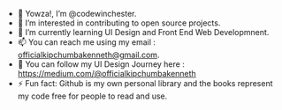 - 👋 Yowza!, I’m @codewinchester.
- 👀 I’m interested in contributing to open source projects.
- 🌱 I’m currently learning UI Design and Front End Web Developmnent.
- 📫 You can reach me using my email : officialkipchumbakenneth@gmail.com.
- 📖 You can follow my UI Design Journey here : https://medium.com/@officialkipchumbakenneth
- ⚡ Fun fact: Github is my own personal library and the books represent my code free for people to read and use.  

<!---
codewinchester/codewinchester is a ✨ special ✨ repository because its `README.md` (this file) appears on your GitHub profile.
You can click the Preview link to take a look at your changes.
--->
